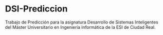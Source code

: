 # DSI-Prediccion
Trabajo de Predicción para la asignatura Desarrollo de Sistemas Inteligentes del Máster Universitario en Ingeniería Informática de la ESI de Ciudad Real.
